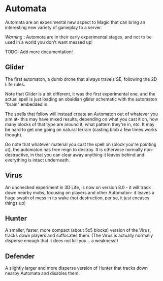 # Automata

Automata are an experimental new aspect to Magic that can bring an interesting new variety of gameplay to a server.

*Warning* : Automota are in their early experimental stages, and not to be used in a world you don't want messed up!

TODO: Add more documentation!

## Glider ## 

The first automaton, a dumb drone that always travels SE, following the 2D Life rules. 

Note that Glider is a bit different, it was the first experimental one, 
and the actual spell is just loading an obsidian glider schematic with the automaton "brain" embedded in.

The spells that follow will instead create an Automaton out of whatever you aim at- 
this may have mixed results, depending on what you cast it on, 
how many blocks of that type are around it, 
what pattern they're in, etc. 
It may be hard to get one going on natural terrain (casting blob a few times works though).

Do note that whatever material you cast the spell on (block you're pointing at), 
the automaton has free reign to destroy. It is otherwise normally non-destructive, 
in that you can clear away anything it leaves behind and everything is intact underneath.

## Virus ## 

An unchecked experiment in 3D Life, is now on version 8.0 - 
it will track down nearby mobs, focusing on players and other Automaton- 
it leaves a huge swath of mess in its wake (not destruction, per se, it just encases things up)

## Hunter ## 

A smaller, faster, more compact (about 5x5 blocks) version of the Virus, 
tracks down players and suffocates them. 
(The Virus is actually normally disperse enough that it does not kill you... a weakness!)

## Defender ## 

A slightly larger and more disperse version of Hunter that tracks down nearby Automata and disables them.